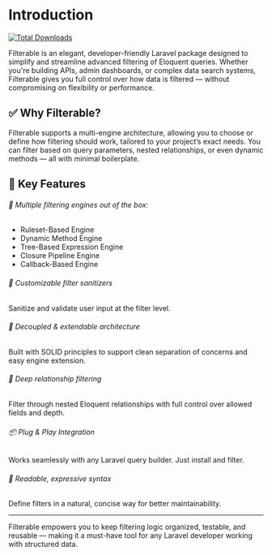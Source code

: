 # **Introduction**

[![Total Downloads](https://img.shields.io/packagist/dt/kettasoft/filterable?style=flat-square)](https://packagist.org/packages/kettasoft/filterable)

Filterable is an elegant, developer-friendly Laravel package designed to simplify and streamline advanced filtering of Eloquent queries. Whether you're building APIs, admin dashboards, or complex data search systems, Filterable gives you full control over how data is filtered — without compromising on flexibility or performance.

## ✅ Why Filterable?

Filterable supports a multi-engine architecture, allowing you to choose or define how filtering should work, tailored to your project’s exact needs. You can filter based on query parameters, nested relationships, or even dynamic methods — all with minimal boilerplate.

## 🚀 Key Features

###### 🧠 Multiple filtering engines out of the box:

- Ruleset-Based Engine
- Dynamic Method Engine
- Tree-Based Expression Engine
- Closure Pipeline Engine
- Callback-Based Engine

###### 🔧 Customizable filter sanitizers

Sanitize and validate user input at the filter level.

###### 🧩 Decoupled & extendable architecture

Built with SOLID principles to support clean separation of concerns and easy engine extension.

###### 🔗 Deep relationship filtering

Filter through nested Eloquent relationships with full control over allowed fields and depth.

###### 📦 Plug & Play Integration

Works seamlessly with any Laravel query builder. Just install and filter.

###### 📜 Readable, expressive syntax

Define filters in a natural, concise way for better maintainability.

---

Filterable empowers you to keep filtering logic organized, testable, and reusable — making it a must-have tool for any Laravel developer working with structured data.

<!-- With this package, you can filter any Eloquent model using a dedicated filter class while maintaining a clean, readable, and reusable codebase. -->
